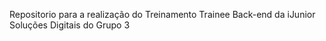 Repositorio para a realização do Treinamento Trainee Back-end da iJunior Soluções Digitais do Grupo 3
